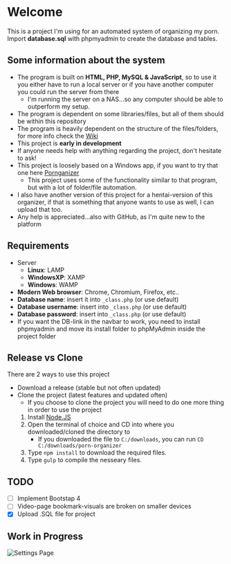 # Welcome
This is a project I'm using for an automated system of organizing my porn. Import **database.sql** with phpmyadmin to create the database and tables.

## Some information about the system
- The program is built on **HTML, PHP, MySQL & JavaScript**, so to use it you either have to run a local server or if you have another computer you could run the server from there
  - I'm running the server on a NAS...so any computer should be able to outperform my setup.
- The program is dependent on some libraries/files, but all of them should be within this repository
- The program is heavily dependent on the structure of the files/folders, for more info check the [Wiki](../../wiki)
- This project is **early in development**
- If anyone needs help with anything regarding the project, don't hesitate to ask!
- This project is loosely based on a Windows app, if you want to try that one here [Pornganizer](https://pornganizer.org)
  - This project uses some of the functionality similar to that program, but with a lot of folder/file automation.
- I also have another version of this project for a hentai-version of this organizer, if that is something that anyone wants to use as well, I can upload that too.
- Any help is appreciated...also with GitHub, as I'm quite new to the platform

## Requirements
- Server
  - **Linux**: LAMP
  - **WindowsXP**: XAMP
  - **Windows**: WAMP
- **Modern Web browser**: Chrome, Chromium, Firefox, etc..
- **Database name**: insert it into ```_class.php``` (or use default)
- **Database username**: insert into ```_class.php``` (or use default)
- **Database password**: insert into ```_class.php``` (or use default)
- If you want the DB-link in the navbar to work, you need to install phpmyadmin and move its install folder to phpMyAdmin inside the project folder


## Release vs Clone
There are 2 ways to use this project
- Download a release (stable but not often updated)
- Clone the project (latest features and updated often)
  - If you choose to clone the project you will need to do one more thing in order to use the project
   1. Install [Node.JS](https://nodejs.org/)
   2. Open the terminal of choice and CD into where you downloaded/cloned the directory to
      - If you downloaded the file to `C:/downloads`, you can run `CD C:/downloads/porn-organizer`
   4. Type `npm install` to download the required files.
   3. Type `gulp` to compile the nesseary files.

## TODO
- [ ] Implement Bootstap 4
- [ ] Video-page bookmark-visuals are broken on smaller devices
- [x] Upload .SQL file for project

## Work in Progress
![Settings Page](https://user-images.githubusercontent.com/38838751/55843947-272d7780-5b3b-11e9-8dd3-7b99207a96ee.png)
